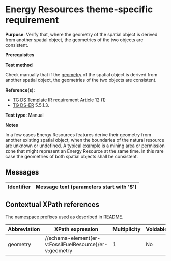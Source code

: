 # Energy Resources theme-specific requirement

**Purpose**: Verify that, where the geometry of the spatial object is derived from another spatial object, the geometries of the two objects are consistent.

**Prerequisites**

**Test method**

Check manually that if the [geometry](#geometry) of the spatial object is derived from another spatial object, the geometries of the two objects are consistent.


**Reference(s)**: 

* [TG DS Template](./README.md#ref_TG_DS_tmpl) IR requirement Article 12 (1)
* [TG DS-ER](./README.md#ref_TG_DS_ER) 5.5.1.3.

**Test type**: Manual

**Notes** 

In a few cases Energy Resources features derive their geometry from another existing spatial object, when the boundaries of the natural resource are unknown or undefined. A typical example is a mining area or permission zone that might represent an Energy Resource at the same time. In this rare case the geometries of both spatial objects shall be consistent.

## Messages

Identifier  |  Message text (parameters start with '$')
---------------------------------------------------------- | -------------------------------------------------------------------------

## Contextual XPath references

The namespace prefixes used as described in [README](./README.md#namespaces).

Abbreviation                   |  XPath expression                 |Multiplicity       |Voidable
------------------------------ | --------------------------------- | ------------------|----------
geometry <a name="geometry"></a> | //schema-element(er-v:FossilFuelResource)/er-v:geometry | 1 | No